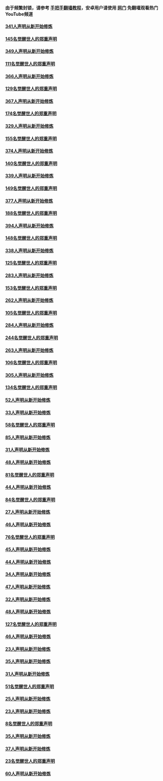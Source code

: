 #### 由于频繁封锁，请参考 [手把手翻墙教程](https://github.com/gfw-breaker/guides/wiki/)，安卓用户请使用 [网门](https://github.com/gfw-breaker/nogfw/blob/master/dl.md?t=06231201) 免翻墙观看热门YouTube频道 

#### [341人声明从新开始修炼](../pages/91/427255.md?t=06231201) 

#### [145名觉醒世人的郑重声明](../pages/91/427254.md?t=06231201) 

#### [349人声明从新开始修炼](../pages/91/426969.md?t=06231201) 

#### [111名觉醒世人的郑重声明](../pages/91/426968.md?t=06231201) 

#### [366人声明从新开始修炼](../pages/91/426737.md?t=06231201) 

#### [129名觉醒世人的郑重声明](../pages/91/426736.md?t=06231201) 

#### [367人声明从新开始修炼](../pages/91/426421.md?t=06231201) 

#### [174名觉醒世人的郑重声明](../pages/91/426420.md?t=06231201) 

#### [329人声明从新开始修炼](../pages/91/426139.md?t=06231201) 

#### [155名觉醒世人的郑重声明](../pages/91/426138.md?t=06231201) 

#### [374人声明从新开始修炼](../pages/91/425811.md?t=06231201) 

#### [140名觉醒世人的郑重声明](../pages/91/425810.md?t=06231201) 

#### [339人声明从新开始修炼](../pages/91/425690.md?t=06231201) 

#### [149名觉醒世人的郑重声明](../pages/91/425689.md?t=06231201) 

#### [377人声明从新开始修炼](../pages/91/424867.md?t=06231201) 

#### [188名觉醒世人的郑重声明](../pages/91/424866.md?t=06231201) 

#### [394人声明从新开始修炼](../pages/91/423914.md?t=06231201) 

#### [148名觉醒世人的郑重声明](../pages/91/423913.md?t=06231201) 

#### [338人声明从新开始修炼](../pages/91/423540.md?t=06231201) 

#### [125名觉醒世人的郑重声明](../pages/91/423539.md?t=06231201) 

#### [283人声明从新开始修炼](../pages/91/423296.md?t=06231201) 

#### [153名觉醒世人的郑重声明](../pages/91/423295.md?t=06231201) 

#### [262人声明从新开始修炼](../pages/91/423004.md?t=06231201) 

#### [105名觉醒世人的郑重声明](../pages/91/423003.md?t=06231201) 

#### [284人声明从新开始修炼](../pages/91/422707.md?t=06231201) 

#### [244名觉醒世人的郑重声明](../pages/91/422706.md?t=06231201) 

#### [263人声明从新开始修炼](../pages/91/422553.md?t=06231201) 

#### [106名觉醒世人的郑重声明](../pages/91/422552.md?t=06231201) 

#### [305人声明从新开始修炼](../pages/91/422153.md?t=06231201) 

#### [134名觉醒世人的郑重声明](../pages/91/422152.md?t=06231201) 

#### [52人声明从新开始修炼](../pages/91/421846.md?t=06231201) 

#### [33人声明从新开始修炼](../pages/91/421804.md?t=06231201) 

#### [58名觉醒世人的郑重声明](../pages/91/421845.md?t=06231201) 

#### [85人声明从新开始修炼](../pages/91/421769.md?t=06231201) 

#### [31人声明从新开始修炼](../pages/91/421763.md?t=06231201) 

#### [48人声明从新开始修炼](../pages/91/421605.md?t=06231201) 

#### [81名觉醒世人的郑重声明](../pages/91/421656.md?t=06231201) 

#### [44人声明从新开始修炼](../pages/91/421544.md?t=06231201) 

#### [84名觉醒世人的郑重声明](../pages/91/421543.md?t=06231201) 

#### [27人声明从新开始修炼](../pages/91/421465.md?t=06231201) 

#### [46人声明从新开始修炼](../pages/91/421454.md?t=06231201) 

#### [76名觉醒世人的郑重声明](../pages/91/421453.md?t=06231201) 

#### [45人声明从新开始修炼](../pages/91/421452.md?t=06231201) 

#### [44人声明从新开始修炼](../pages/91/421422.md?t=06231201) 

#### [34人声明从新开始修炼](../pages/91/421322.md?t=06231201) 

#### [47人声明从新开始修炼](../pages/91/421264.md?t=06231201) 

#### [32人声明从新开始修炼](../pages/91/421225.md?t=06231201) 

#### [48人声明从新开始修炼](../pages/91/421202.md?t=06231201) 

#### [127名觉醒世人的郑重声明](../pages/91/421224.md?t=06231201) 

#### [46人声明从新开始修炼](../pages/91/421203.md?t=06231201) 

#### [23人声明从新开始修炼](../pages/91/421138.md?t=06231201) 

#### [35人声明从新开始修炼](../pages/91/421122.md?t=06231201) 

#### [31人声明从新开始修炼](../pages/91/421081.md?t=06231201) 

#### [51名觉醒世人的郑重声明](../pages/91/421080.md?t=06231201) 

#### [25人声明从新开始修炼](../pages/91/421020.md?t=06231201) 

#### [23人声明从新开始修炼](../pages/91/420884.md?t=06231201) 

#### [8名觉醒世人的郑重声明](../pages/91/420883.md?t=06231201) 

#### [35人声明从新开始修炼](../pages/91/420809.md?t=06231201) 

#### [37人声明从新开始修炼](../pages/91/420766.md?t=06231201) 

#### [23名觉醒世人的郑重声明](../pages/91/420765.md?t=06231201) 

#### [60人声明从新开始修炼](../pages/91/420727.md?t=06231201) 

